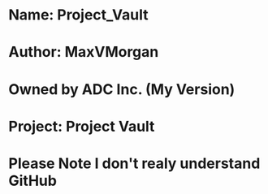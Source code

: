 # Name: Project_Vault
# Author: MaxVMorgan
# Owned by ADC Inc. (My Version)
# Project: Project Vault

# Please Note I don't realy understand GitHub
